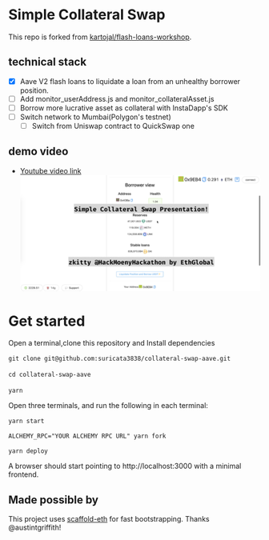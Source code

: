 # Simple Collateral Swap 

This repo is forked from [kartojal/flash-loans-workshop](https://github.com/kartojal/flash-loans-workshop).

## technical stack
- [x] Aave V2 flash loans to liquidate a loan from an unhealthy borrower position.
- [ ] Add monitor_userAddress.js and monitor_collateralAsset.js
- [ ] Borrow more lucrative asset as collateral with InstaDapp's SDK
- [ ] Switch network to Mumbai(Polygon's testnet)
  - [ ] Switch from Uniswap contract to QuickSwap one

## demo video
- [Youtube video link](https://www.youtube.com/watch?v=2yoVY4Q9qPk)
![demo image](./img/demo-img.png)

# Get started

Open a terminal,clone this repository and Install dependencies

```
git clone git@github.com:suricata3838/collateral-swap-aave.git

cd collateral-swap-aave

yarn
```

Open three terminals, and run the following in each terminal:

```
yarn start
```

```
ALCHEMY_RPC="YOUR ALCHEMY RPC URL" yarn fork
```

```
yarn deploy
```

A browser should start pointing to http://localhost:3000 with a minimal frontend.

## Made possible by

This project uses [scaffold-eth](https://github.com/austintgriffith/scaffold-eth) for fast bootstrapping. Thanks @austintgriffith!
